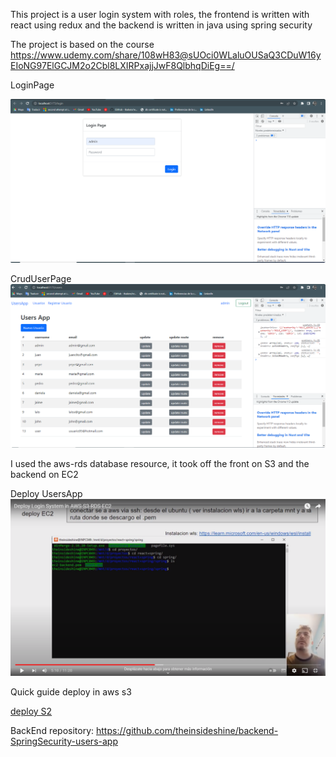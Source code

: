 This project is a user login system with roles, the frontend is written with react using redux and the backend is written in java using spring security

The project is based on the course
https://www.udemy.com/share/108wH83@sUOci0WLaluOUSaQ3CDuW16yEIoNG97ElGCJM2o2Cbl8LXIRPxajjJwF8QlbhqDiEg==/


LoginPage

![](images/login-page.png)


CrudUserPage
![](images/crud-user.png)



I used the aws-rds database resource, it took off the front on S3 and the backend on EC2

Deploy UsersApp
[![Deploy UsersApp](images/video-deploy.png)](https://www.youtube.com/watch?v=xNm_gpNkJ2o)


Quick guide deploy in aws s3

[deploy S2](doc/deploy-react.pdf)


BackEnd repository: https://github.com/theinsideshine/backend-SpringSecurity-users-app 

